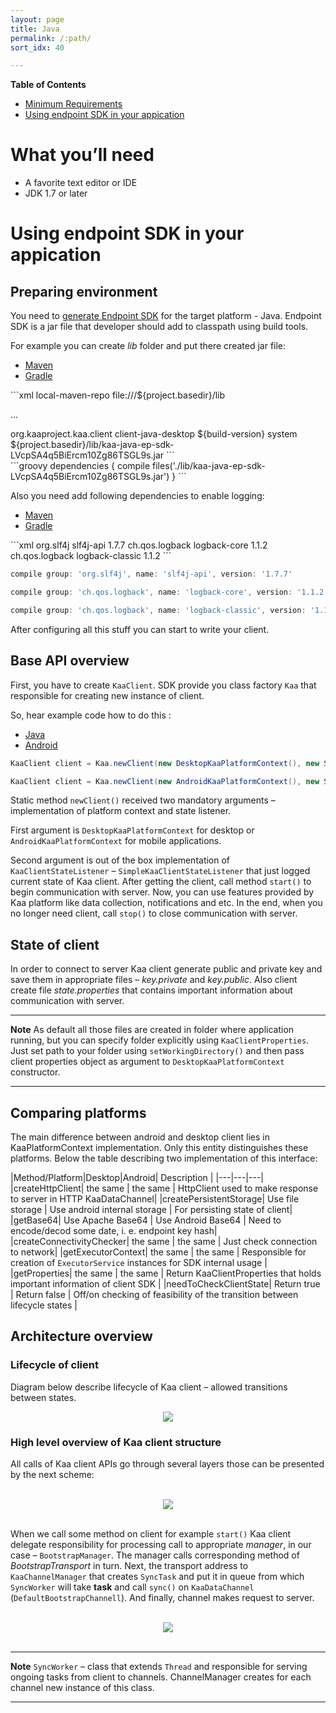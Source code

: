 ```yaml
---
layout: page
title: Java
permalink: /:path/
sort_idx: 40

---
```

**Table of Contents**

- [Minimum Requirements](#minimum-requirements)
- [Using endpoint SDK in your appication](#using-endpoint-sdk-in-your-appication)

# What you’ll need

- A favorite text editor or IDE
- JDK 1.7 or later

# Using endpoint SDK in your appication

## Preparing environment 

You need to [generate Endpoint SDK](Getting-started#generate-sdk) for the target platform - Java. Endpoint SDK is a jar file that developer should add to classpath using build tools.

For example you can create _lib_ folder and put there created jar file:
<ul class="nav nav-tabs">
  <li class="active"><a data-toggle="tab" href="#maven-sdk">Maven</a></li>
  <li><a data-toggle="tab" href="#gradle-sdk">Gradle</a></li>
</ul>

<div class="tab-content">

<div id="maven-sdk" class="tab-pane fade in active" markdown="1">
```xml
<repositories>
    <repository>
        <id>local-maven-repo</id>
        <url>file:///${project.basedir}/lib</url>
    </repository>
</repositories>

... 

<dependency>
    <groupId>org.kaaproject.kaa.client</groupId>
    <artifactId>client-java-desktop</artifactId>
    <version>${build-version}</version>
    <scope>system</scope>
    <systemPath>${project.basedir}/lib/kaa-java-ep-sdk-LVcpSA4q5BiErcm10Zg86TSGL9s.jar</systemPath>
</dependency>
```  
</div>
<div id="gradle-sdk" class="tab-pane fade" markdown="1">
```groovy
dependencies {
   compile  files('./lib/kaa-java-ep-sdk-LVcpSA4q5BiErcm10Zg86TSGL9s.jar')
}
```
</div>
</div>

Also you need add following dependencies to enable logging:


<ul class="nav nav-tabs">
  <li class="active"><a data-toggle="tab" href="#Maven">Maven</a></li>
  <li><a data-toggle="tab" href="#Gradle">Gradle</a></li>
</ul>

<div class="tab-content">

<div id="Maven" class="tab-pane fade in active" markdown="1">
```xml
<dependency>
    <groupId>org.slf4j</groupId>
    <artifactId>slf4j-api</artifactId>
    <version>1.7.7</version>
</dependency>

<dependency>
    <groupId>ch.qos.logback</groupId>
    <artifactId>logback-core</artifactId>
    <version>1.1.2</version>
</dependency>

<dependency>
    <groupId>ch.qos.logback</groupId>
    <artifactId>logback-classic</artifactId>
    <version>1.1.2</version>
</dependency>
```  
</div>
<div id="Gradle" class="tab-pane fade" markdown="1">

```groovy
compile group: 'org.slf4j', name: 'slf4j-api', version: '1.7.7'

compile group: 'ch.qos.logback', name: 'logback-core', version: '1.1.2'

compile group: 'ch.qos.logback', name: 'logback-classic', version: '1.1.2'
```
</div>
</div>

After configuring all this stuff you can start to write your client.

## Base API overview

First, you have to create <code>KaaClient</code>. SDK provide you class factory  <code>Kaa</code> that responsible for creating new instance of client.

So, hear example code how to do this :

<ul class="nav nav-tabs">
  <li class="active"><a data-toggle="tab" href="#java">Java</a></li>
  <li><a data-toggle="tab" href="#android">Android</a></li>
</ul>


<div class="tab-content">
<div id="java" class="tab-pane fade in active" markdown="1">

```java
KaaClient client = Kaa.newClient(new DesktopKaaPlatformContext(), new SimpleKaaClientStateListener());
```
</div>

<div id="android" class="tab-pane fade" markdown="1">

```java
KaaClient client = Kaa.newClient(new AndroidKaaPlatformContext(), new SimpleKaaClientStateListener());
```
</div>
</div>

Static method <code>newClient()</code> received two mandatory arguments &ndash; implementation of platform context and state listener.

First argument is <code>DesktopKaaPlatformContext</code> for desktop or <code>AndroidKaaPlatformContext</code> for mobile applications.

Second argument is out of the box implementation of <code>KaaClientStateListener</code> &ndash; <code>SimpleKaaClientStateListener</code> that just logged current state of Kaa client. 
After getting the client, call method <code>start()</code> to begin communication with server. Now, you can use features provided by Kaa platform like data collection, notifications and etc.
In the end, when you no longer need client, call <code>stop()</code> to close communication with server. 
 
## State of client
In order to connect to server Kaa client generate public and private key and save them in appropriate files &ndash; _key.private_ and _key.public_.
Also client create file _state.properties_ that contains important information about communication with server.

***
**Note**
    As default all those files are created in folder where application running, but you can specify folder explicitly using <code>KaaClientProperties</code>.
    Just set path to your folder using <code>setWorkingDirectory()</code> and then pass client properties object as argument to <code>DesktopKaaPlatformContext</code> constructor.
    
***


## Comparing platforms
The main difference between android and desktop client lies in KaaPlatformContext implementation. Only this entity distinguishes these platforms.
Below the table describing two implementation of this interface:

|Method/Platform|Desktop|Android| Description |
|---|---|---|
|createHttpClient| the same | the same  | HttpClient used to make response to server in HTTP KaaDataChannel|
|createPersistentStorage|  Use file storage | Use android internal storage | For persisting state of client|
|getBase64|  Use Apache Base64 |  Use Android Base64 | Need to encode/decod some date, i. e. endpoint key hash|
|createConnectivityChecker|  the same  |  the same | Just check connection to network|
|getExecutorContext| the same  | the same  | Responsible for creation of <code>ExecutorService</code> instances for SDK internal usage |
|getProperties| the same  | the same  | Return KaaClientProperties that holds important information of client SDK | 
|needToCheckClientState| Return true  | Return false | Off/on checking of feasibility of the transition between lifecycle states |

## Architecture overview 

### Lifecycle of client
Diagram below describe lifecycle of Kaa client &ndash; allowed transitions between states.

<center>
<img src="img/lifecycle.png"/>
</center>

### High level overview of Kaa client structure
All calls of Kaa client APIs go through several layers those can be presented by the next scheme:

<br>
 <center>
 <img src="img/layers.png"/>
 </center>
<br>

When we call some method on client for example <code>start()</code> Kaa client delegate responsibility for processing call to appropriate _manager_,
in our case &ndash; <code>BootstrapManager</code>. The manager calls corresponding method of _BootstrapTransport_ in turn. Next, the transport address to 
<code>KaaChannelManager</code> that creates <code>SyncTask</code> and put it in queue from which <code>SyncWorker</code> will take **task** and call <code>sync()</code>
on <code>KaaDataChannel</code> (<code>DefaultBootstrapChannell</code>). And finally, channel makes request to server.

<br>
 <center>
 <img src="img/sequence.png"/>
 </center>
<br>

***
**Note**
  <code>SyncWorker</code> &ndash; class that extends <code>Thread</code> and responsible for serving ongoing tasks from client to channels. 
  ChannelManager creates for each channel new instance of this class.

***

